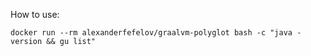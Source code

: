 How to use:

    docker run --rm alexanderfefelov/graalvm-polyglot bash -c "java -version && gu list"
